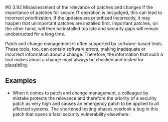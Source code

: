 #G 3.92 Misassessment of the relevance of patches and changes
If the importance of patches for secure IT operation is misjudged, this can lead to incorrect prioritization. If the updates are prioritized incorrectly, it may happen that unimportant patches are installed first. Important patches, on the other hand, will then be installed too late and security gaps will remain unobstructed for a long time.

Patch and change management is often supported by software-based tools. These tools, too, can contain software errors, making inadequate or incorrect information about a change. Therefore, the information that such a tool makes about a change must always be checked and tested for plausibility.



## Examples 
* When it comes to patch and change management, a colleague by mistake protects the relevance and therefore the priority of a security patch as very high and causes an emergency patch to be applied to all affected systems. The shortened testing phases overlook a bug in this patch that opens a fatal security vulnerability elsewhere.




